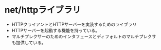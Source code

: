 # net/httpライブラリ
- HTTPクライアントとHTTPサーバーを実装するためのライブラリ
- HTTPサーバーを起動する機能を持っている。
- マルチプレクサーのためのインタフェースとディフォルトのマルチプレクサも提供している。













